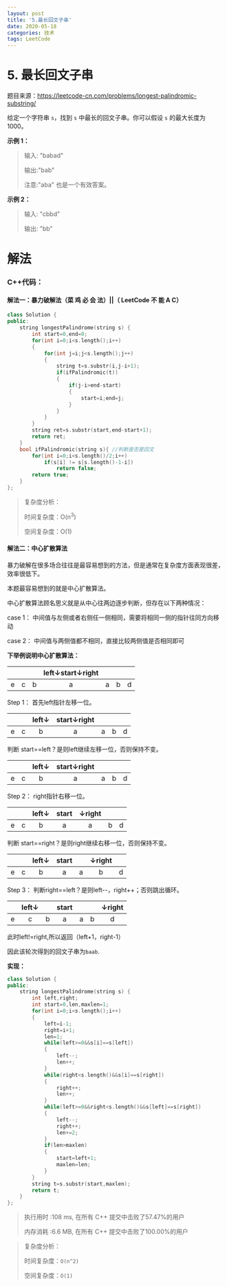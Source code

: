 ```yaml
---
layout: post
title: '5.最长回文子串'
date: 2020-05-18
categories: 技术
tags: LeetCode
---
```


# 5. 最长回文子串

题目来源：https://leetcode-cn.com/problems/longest-palindromic-substring/

给定一个字符串 `s`，找到 `s` 中最长的回文子串。你可以假设 `s` 的最大长度为 1000。

**示例 1：**

>输入: "babad"
>
>输出:"bab"
>
>注意:"aba" 也是一个有效答案。
>

**示例 2：**

>输入: "cbbd"
>
>输出: "bb"

# 解法

### C++代码：

#### 解法一：暴力破解法（菜 鸡 必 会 法）||（ LeetCode 不 能 A C）

```c++
class Solution {
public:
    string longestPalindrome(string s) {
        int start=0,end=0;
        for(int i=0;i<s.length();i++)
        {
            for(int j=i;j<s.length();j++)
            {
                string t=s.substr(i,j-i+1);
                if(ifPalindromic(t))
                {
                    if(j-i>end-start)
                    {
                        start=i;end=j;
                    }
                }
            }
        }
        string ret=s.substr(start,end-start+1);
        return ret;
    }
    bool ifPalindromic(string s){ //判断是否是回文
        for(int i=0;i<s.length()/2;i++)
            if(s[i] != s[s.length()-1-i])
                return false;
        return true;
    }
};
```

>复杂度分析：
>
>时间复杂度：O(n<sup>3</sup>)
>
>空间复杂度：O(1)

#### 解法二：中心扩散算法

暴力破解在很多场合往往是最容易想到的方法，但是通常在复杂度方面表现很差，效率很低下。

本题最容易想到的就是中心扩散算法。

中心扩散算法顾名思义就是从中心往两边逐步判断，但存在以下两种情况：

case 1： 中间值与左侧或者右侧任一侧相同，需要将相同一侧的指针往同方向移动

case 2： 中间值与两侧值都不相同，直接比较两侧值是否相同即可

**下举例说明中心扩散算法：**

|      |      |      | left↓start↓right |      |      |      |
| :--: | :--: | :--: | :--------------: | :--: | :--: | :--: |
|  e   |  c   |  b   |        a         |  a   |  b   |  d   |

Step 1： 首先left指针左移一位。

|      |      | left↓ | start↓right |      |      |      |
| :--: | :--: | :---: | :---------: | :--: | :--: | :--: |
|  e   |  c   |   b   |      a      |  a   |  b   |  d   |

判断 start==left？是则left继续左移一位，否则保持不变。

|      |      | left↓ | start↓right |      |      |      |
| :--: | :--: | :---: | :---------: | :--: | :--: | :--: |
|  e   |  c   |   b   |      a      |  a   |  b   |  d   |

Step 2： right指针右移一位。

|      |      | left↓ | start | ↓right |      |      |
| :--: | :--: | :---: | :---: | :----: | :--: | :--: |
|  e   |  c   |   b   |   a   |   a    |  b   |  d   |

判断 start==right？是则right继续右移一位，否则保持不变。

|      |      | left↓ | start |      | ↓right |      |
| :--: | :--: | :---: | :---: | :--: | :----: | :--: |
|  e   |  c   |   b   |   a   |  a   |   b    |  d   |

Step 3： 判断right==left？是则left--，right++；否则跳出循环。

|      | left↓ |      | start |      |      | ↓right |
| :--: | :---: | :--: | :---: | :--: | :--: | :----: |
|  e   |   c   |  b   |   a   |  a   |  b   |   d    |

此时left!=right,所以返回（left+1，right-1）

因此该轮次得到的回文子串为`baab`.

**实现：**

```c++
class Solution {
public:
    string longestPalindrome(string s) {
        int left,right;
        int start=0,len,maxlen=1;
        for(int i=0;i<s.length();i++)
        {
            left=i-1;
            right=i+1;
            len=1;
            while(left>=0&&s[i]==s[left])
            {
                left--;
                len++;
            }
            while(right<s.length()&&s[i]==s[right])
            {
                right++;
                len++;
            }
            while(left>=0&&right<s.length()&&s[left]==s[right])
            {
                left--;
                right++;
                len+=2;
            }
            if(len>maxlen)
            {
                start=left+1;
                maxlen=len;
            }
        }
        string t=s.substr(start,maxlen);
        return t;
    }
};
```

>执行用时 :108 ms, 在所有 C++ 提交中击败了57.47%的用户
>
>内存消耗 :6.6 MB, 在所有 C++ 提交中击败了100.00%的用户

>复杂度分析：
>
>时间复杂度：`O(n^2)`
>
>空间复杂度：`O(1)`